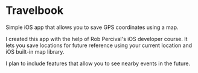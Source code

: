 # Travelbook
Simple iOS app that allows you to save GPS coordinates using a map.

I created this app with the help of Rob Percival's iOS developer course. It lets you save locations for future reference using your current location and iOS built-in map library.

I plan to include features that allow you to see nearby events in the future.
